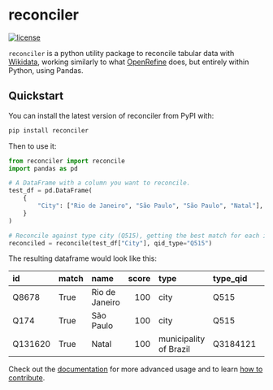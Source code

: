 # reconciler

<!-- badges: start -->
[![license](https://img.shields.io/badge/license-BSD%202--Clause-green)](https://github.com/jvfe/reconciler/blob/master/LICENSE)
<!-- badges: end -->

`reconciler` is a python utility package to reconcile tabular data with [Wikidata](https://www.wikidata.org/wiki/Wikidata:Main_Page), 
working similarly to what [OpenRefine](https://openrefine.org/) does, but entirely within Python, using Pandas.

## Quickstart

You can install the latest version of reconciler from PyPI with:

``` bash
pip install reconciler
```

Then to use it:

```python
from reconciler import reconcile
import pandas as pd

# A DataFrame with a column you want to reconcile.
test_df = pd.DataFrame(
    {
        "City": ["Rio de Janeiro", "São Paulo", "São Paulo", "Natal"],
    }
)

# Reconcile against type city (Q515), getting the best match for each item.
reconciled = reconcile(test_df["City"], qid_type="Q515")
```

The resulting dataframe would look like this:

| id      | match   | name           |   score | type                   | type_qid   | input_value    |
|:--------|:--------|:---------------|--------:|:-----------------------|:-----------|:---------------|
| Q8678   | True    | Rio de Janeiro |     100 | city                   | Q515       | Rio de Janeiro |
| Q174    | True    | São Paulo      |     100 | city                   | Q515       | São Paulo      |
| Q131620 | True    | Natal          |     100 | municipality of Brazil | Q3184121   | Natal          |

Check out the [documentation](https://jvfe.github.io/reconciler/) for more advanced usage and to learn [how to contribute](https://jvfe.github.io/reconciler/contributing/).